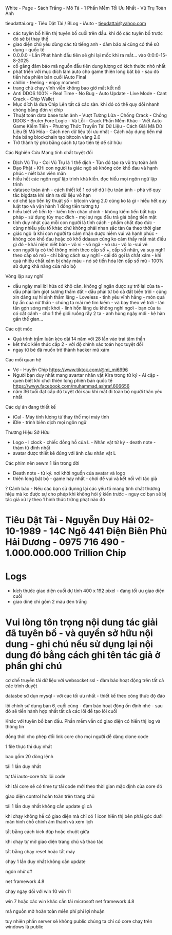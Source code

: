 ﻿White - Page - Sách Trắng - Mô Tả - 1 Phần Mềm Tối Ưu Nhất - Vũ Trụ Toàn Ảnh

tieudattai.org - Tiêu Dật Tài / BLog - iAuto - tieudattai@yahoo.com

+ các tuyên bố hiển thị tuyên bố cuối trên đầu. khi đó các tuyên bố trước đó sẽ bị thay thế
+ giao diện chủ yếu dùng các từ tiếng anh - đảm bảo ai cũng có thể sử dụng - quốc tế
+ 0.0.0.0 - Lần Phát hành đầu tiên sẽ ghi lại mốc khi ra mắt... vào 0:0:0-15-8-2025
+ cố gắng đảm bảo mã nguồn đầu tiên dung lượng có kích thước nhỏ nhất
+ phát triển với mục đích làm auto cho game thiên long bát bộ - sau đó tiến hóa phiên bản cuối iAuto Final
+ chillin - feeling - enjoy moment
+ trang chủ chạy vĩnh viễn không bao giờ mất kết nối
+ Anti DDOS 100% - Real Time - No Bug - Auto Update - Live Mode - Cant Crack - Chip Wallet
+ Mục đích là đưa Chip Lên tất cả các sàn. khi đó có thể quy đổi nhanh chóng bằng đơn vị chip
+ Thuật toán data base toàn ảnh - Vượt Tường Lửa - Chống Crack - Chống DDOS - Bruter Fore Logic - Vá Lỗi - Crack Phần Mềm Khác - Viết Auto Game Kiếm Tiền - Phương Thức Truyền Tải Dữ Liệu - Cách Giải Mã Dữ Liệu Bị Mã Hóa - Cách nén dữ liệu tối ưu nhât - Cách xây dựng tiền mã hóa bằng blockchain tạo bitcoin vàng 2.0
+ Trở thành tỷ phú bằng cách tự tạo tiền tệ để sở hữu

Các Nghiên Cứu Mang tính chất tuyệt đối
+ DỊch Vũ Trụ - Coi Vũ Trụ là 1 thể dịch - Từn dó tạo ra vũ trụ toàn ảnh
+ Đạo Phật - KHi con người ta giác ngộ sẽ không còn khổ đau và hạnh phúc - niết bàn viên mãn
+ hiểu hết các ngôn ngứ lập trình khả kiến. đọc hiểu mọi ngôn ngữ lập trình
+ datasee toàn ảnh - cách thiết kế 1 cơ sở dữ liệu toàn ảnh - phá vỡ quy tắc bigdata khi sinh ra dữ liệu vô hạn
+ cơ chế tạo tiền kỹ thuật số - bitcoin vàng 2.0 cũng ko là gì - hiểu hết quy luật tạo và vận hành 1 đồng tiền tương tự
+ hiểu biết về tiền tệ - kiếm tiền chân chính - không kiếm tiền bất hợp pháp - sử dụng tùy mục đích - mọi sự ngu đều trả giá bằng tiền mặt
+ tính duy nhát của mỗi con người là tính cách - phẩm chất đạo đức - cùng nhiều yếu tố khác chứ không phải nhan sắc tàn úa theo thời gian
+ giác ngộ là khi con người ta cảm nhận được niềm vui và hạnh phúc - không còn khổ đau hoặc có khổ ddaaun cũng ko cảm thấy mất mát điều gì đó - khái niệm niết bàn - vô vi - vô ngã - vô ưu - vô lo -vui vẻ
+ con người ta có thể thông minh theo cấp số +, cấp số nhân, và suy nghĩ theo cấp số mũ - chỉ bằng cách suy nghĩ - cái đó gọi là chất xám - khi quá nhiều chất xám bị chảy máu - nó sẽ tiến hóa lên cấp số mũ - 100% sử dụng khả năng của não bộ

Vòng lặp suy nghĩ
- dẫu ngày mai lời hứa có khô cằn. không gì ngăn được sự trở lại của ta - dẫu phải làm giọt sương thấm đất - dẫu phải từ bỏ cả đất biển trời - cũng xin dâng sự hi sinh thầm lặng - Loveless - tình yêu vĩnh hằng - món quà bý ẩn của nữ thần - chúng ta mải mê tìm kiếm - và bay theo về trời - lăn tăn gợn sóng mặt khơi - linh hồn lãng du không nghỉ ngơi - bạn của ta có cất cánh - cho 1 thế giới ruồng rẫy 2 ta - anh hùng ngày mới - kẻ hàn gắn thế gian...

Các cột mốc

- Quá trình trầm luân kéo dài 14 năm với 28 lần vào trại tâm thần
- kết thúc kiến thức cấp 2 - với độ chính xác toán học tuyệt đối
- ngay từ bé đã muốn trở thành hacker mũ xám

Các mối quan hệ
- Vợ - Huyền Chíp https://www.tiktok.com/@mi_mi6996
- Người bạn duy nhất mang avartar nhân vật Kira trong tử ký - Ai cập - quen biết khi chơi thiên long phiên bản quốc tế https://www.facebook.com/muhammad.ashraf.606656
- năm 36 tuổi đạt cấp độ tuyệt đói sau khi mất đi toàn bộ người thân yêu nhất

Các dự án đang thiết kế
- iCal - Máy tính lượng tử thay thế mọi máy tính
- iDle - trình biên dịch mọi ngôn ngữ

Thương Hiệu Sở Hữu
- Logo - l clock - chiếc đồng hồ của L - Nhân vật tử ký - death note - thám tử đỉnh nhất
- avatar được thiết kê đúng với ảnh cảu nhân vật L

Các phim nên xewm 1 lần trong đời
- Death note - tử ký. nơi khởi nguồn của avatar và logo
- thiên long bát bộ - game hay nhất - chơi để vui và kết nối với tác giả

? Cảnh báo - Nếu các bạn sử dụnng lại các yếu tố mang tính chất thương hiệu mà ko được sự cho phép khi không hỏi ý kiến trước - nguy cơ bạn sẽ bị tác giả xử lý theo 1 hình thức trừng phạt nào đó

# Tiêu Dật Tài - Nguyễn Duy Hải 02-10-1989 - 14C Ngõ 441 Điện Biên Phủ Hải Dương - 0975 716 490 - 1.000.000.000 Trillion Chip

# Logs
+ kích thước giao diện cuối dự tính 400 x 192 pixel - đang tối ưu giao diện cuối
+ giao dinệ chỉ gồm 2 màu đen trắng

# Vui lòng tôn trọng nội dung tác giải đã tuyên bố - và quyền sở hữu nội dung - ghi chú nếu sử dụng lại nội dung đó bằng cách ghi tên tác giả ở phần ghi chú

cơ chế truyền tải dữ liệu với websocket ssl - đảm bảo hoạt động trên tất cả các trình duyệt

datasbe sử dụn mysql - với các tối ưu nhất - thiết kế theo công thức độ đáo

lõi chính sử dụng bản 6. cuối cùng - đảm bảo hoạt động ổn định nhé - sau đó sẽ tiến hành hợp nhất tất cả các lõi để tạo lõi cuối

Khác với tuyên bố ban đầu. Phần mềm vẫn có giao diện có hiển thị log và thông tin

đồng thời cho phép đổi link core cho mọi người dễ dàng clone code

1 file thực thi duy nhất

bao gồm 20 dòng lệnh

tải 1 lần duy nhất

tự tải iauto-core tức lõi code

khi tải core sẽ có time tự tải code mới theo thời gian mặc định của core đó

giao diện control hoàn toàn trên trang chủ

tải 1 lần duy nhất không cần update gì cả

khi chạy không hề có giao diện mà chỉ có 1 icon hiển thị bên phải góc dưới màn hình chỗ chỉnh âm thanh và xem lịch


tắt bằng cách kick đúp hoặc chuột giữa

khi chạy tự mở giao diện trang chủ và thao tác

tắt bằng chạy reset hoặc tắt máy

chạy 1 lần duy nhất không cần update

ngôn nhữ c#

net framework 4.8

chạy ngay đối với win 10 win 11

win 7 hoặc các win khác cần tải microsoft net framework 4.8

mã nguồn mở hoàn toàn miễn phí phi lợi nhuận

tuy nhiên phần server sẽ không public chúng ta chỉ có core chạy trên windows là public
